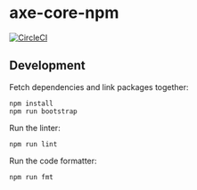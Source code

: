 # axe-core-npm

[![CircleCI](https://circleci.com/gh/dequelabs/axe-core-npm.svg?style=svg&circle-token=5bd96056d8ab9f52737de9b5d7cc614decbb9819)](https://circleci.com/gh/dequelabs/axe-core-npm)

## Development

Fetch dependencies and link packages together:

```
npm install
npm run bootstrap
```

Run the linter:

```
npm run lint
```

Run the code formatter:

```
npm run fmt
```
